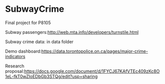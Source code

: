 # SubwayCrime
Final project for P8105

Subway passengers:http://web.mta.info/developers/turnstile.html


Subway crime data: in data folder


Demo dashboard:https://data.torontopolice.on.ca/pages/major-crime-indicators

Research proposal:https://docs.google.com/document/d/1FYCJ67KAfVTEc409zKc8O1eL-fkT0wZIoEDbGb3STQg/edit?usp=sharing
